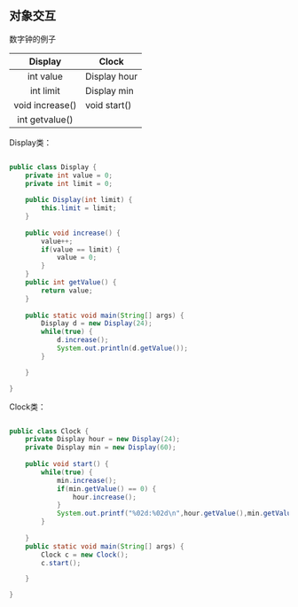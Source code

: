 ## 对象交互

 数字钟的例子 



|     Display     | Clock        |
| :-------------: | ------------ |
|    int value    | Display hour |
|    int limit    | Display min  |
| void increase() | void start() |
| int getvalue()  |              |

Display类：

```java

public class Display {
	private int value = 0;
	private int limit = 0;
	
	public Display(int limit) {
		this.limit = limit;
	}
	
	public void increase() {
		value++;
		if(value == limit) {
			value = 0;
		}
	}
	public int getValue() {
		return value;
	}
	
	public static void main(String[] args) {
		Display d = new Display(24);
		while(true) {
			d.increase();
			System.out.println(d.getValue());
		}

	}

}
```



Clock类：

```java

public class Clock {
	private Display hour = new Display(24);
	private Display min = new Display(60);
	
	public void start() {
		while(true) {
			min.increase();
			if(min.getValue() == 0) {
				hour.increase();
			}
			System.out.printf("%02d:%02d\n",hour.getValue(),min.getValue());
		}
		
	}
	public static void main(String[] args) {
		Clock c = new Clock();
		c.start();

	}

}
```

